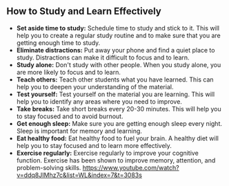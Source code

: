 

## How to Study and Learn Effectively



- **Set aside time to study:** Schedule time to study and stick to it. This will help you to create a regular study routine and to make sure that you are getting enough time to study.
- **Eliminate distractions:** Put away your phone and find a quiet place to study. Distractions can make it difficult to focus and to learn.
- **Study alone:** Don't study with other people. When you study alone, you are more likely to focus and to learn.
- **Teach others:** Teach other students what you have learned. This can help you to deepen your understanding of the material.
- **Test yourself:** Test yourself on the material you are learning. This will help you to identify any areas where you need to improve.
- **Take breaks:** Take short breaks every 20-30 minutes. This will help you to stay focused and to avoid burnout.
- **Get enough sleep:** Make sure you are getting enough sleep every night. Sleep is important for memory and learning.
- **Eat healthy food:** Eat healthy food to fuel your brain. A healthy diet will help you to stay focused and to learn more effectively.
- **Exercise regularly:** Exercise regularly to improve your cognitive function. Exercise has been shown to improve memory, attention, and problem-solving skills.
https://www.youtube.com/watch?v=ddq8JIMhz7c&list=WL&index=7&t=3083s
